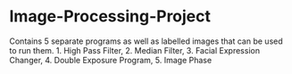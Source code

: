 # Image-Processing-Project
Contains 5 separate programs as well as labelled images that can be used to run them. 1. High Pass Filter, 2. Median Filter, 3. Facial Expression Changer, 4. Double Exposure Program, 5. Image Phase
